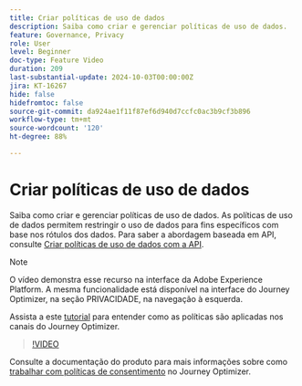 ```yaml
---
title: Criar políticas de uso de dados
description: Saiba como criar e gerenciar políticas de uso de dados.
feature: Governance, Privacy
role: User
level: Beginner
doc-type: Feature Video
duration: 209
last-substantial-update: 2024-10-03T00:00:00Z
jira: KT-16267
hide: false
hidefromtoc: false
source-git-commit: da924ae1f11f87ef6d940d7ccfc0ac3b9cf3b896
workflow-type: tm+mt
source-wordcount: '120'
ht-degree: 88%

---
```



# Criar políticas de uso de dados

Saiba como criar e gerenciar políticas de uso de dados. As políticas de uso de dados permitem restringir o uso de dados para fins específicos com base nos rótulos dos dados. Para saber a abordagem baseada em API, consulte [Criar políticas de uso de dados com a API](https://experienceleague.adobe.com/en/docs/experience-platform/data-governance/policies/create).

>[!NOTE]
>
>O vídeo demonstra esse recurso na interface da Adobe Experience Platform. A mesma funcionalidade está disponível na interface do Journey Optimizer, na seção PRIVACIDADE, na navegação à esquerda.
>
>Assista a este [tutorial](/help/privacy/enforce-data-usage-policies-in-journey-optimizer-channels.md) para entender como as políticas são aplicadas nos canais do Journey Optimizer.

>[!VIDEO](https://video.tv.adobe.com/v/32977/?learn=on)

Consulte a documentação do produto para mais informações sobre como [trabalhar com políticas de consentimento](https://experienceleague.adobe.com/pt-br/docs/journey-optimizer/using/privacy/consent/consent-restricted) no Journey Optimizer.
